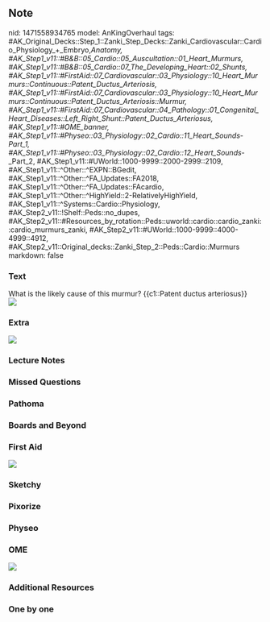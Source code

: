 ## Note
nid: 1471558934765
model: AnKingOverhaul
tags: #AK_Original_Decks::Step_1::Zanki_Step_Decks::Zanki_Cardiovascular::Cardio_Physiology_+_Embryo,_Anatomy, #AK_Step1_v11::#B&B::05_Cardio::05_Auscultation::01_Heart_Murmurs, #AK_Step1_v11::#B&B::05_Cardio::07_The_Developing_Heart::02_Shunts, #AK_Step1_v11::#FirstAid::07_Cardiovascular::03_Physiology::10_Heart_Murmurs::Continuous::Patent_Ductus_Arteriosis, #AK_Step1_v11::#FirstAid::07_Cardiovascular::03_Physiology::10_Heart_Murmurs::Continuous::Patent_Ductus_Arteriosis::Murmur, #AK_Step1_v11::#FirstAid::07_Cardiovascular::04_Pathology::01_Congenital_Heart_Diseases::Left_Right_Shunt::Patent_Ductus_Arteriosus, #AK_Step1_v11::#OME_banner, #AK_Step1_v11::#Physeo::03_Physiology::02_Cardio::11_Heart_Sounds_-_Part_1, #AK_Step1_v11::#Physeo::03_Physiology::02_Cardio::12_Heart_Sounds_-_Part_2, #AK_Step1_v11::#UWorld::1000-9999::2000-2999::2109, #AK_Step1_v11::^Other::^EXPN::BGedit, #AK_Step1_v11::^Other::^FA_Updates::FA2018, #AK_Step1_v11::^Other::^FA_Updates::FAcardio, #AK_Step1_v11::^Other::^HighYield::2-RelativelyHighYield, #AK_Step1_v11::^Systems::Cardio::Physiology, #AK_Step2_v11::!Shelf::Peds::no_dupes, #AK_Step2_v11::#Resources_by_rotation::Peds::uworld::cardio::cardio_zanki::cardio_murmurs_zanki, #AK_Step2_v11::#UWorld::1000-9999::4000-4999::4912, #AK_Step2_v11::Original_decks::Zanki_Step_2::Peds::Cardio::Murmurs
markdown: false

### Text
<div>
  What is the likely cause of this murmur? {{c1::Patent ductus
  arteriosus}}
</div>
<div><img src="paste-79723182948435.jpg"></div>

### Extra
<img src="paste-27977416966145.jpg">

### Lecture Notes


### Missed Questions


### Pathoma


### Boards and Beyond


### First Aid
<img src="tmpC8uUWJ.png">

### Sketchy


### Pixorize


### Physeo


### OME
<div class="ome-widget">
  <a href="https://onlinemeded.org?ref=anki"><img src=
  "_OME_AnkiFlashcards_General_7.png"></a>
</div>

### Additional Resources


### One by one

